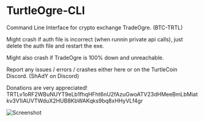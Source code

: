 # TurtleOgre-CLI
Command Line Interface for crypto exchange TradeOgre. (BTC-TRTL)

Might crash if auth file is incorrect (when runnin private api calls), just delete the auth file and restart the exe.

Might also crash if TradeOgre is 100% down and unreachable.

Report any issues / errors / crashes either here or on the TurtleCoin Discord. (ShAdY on Discord)

Donations are very appreciated! TRTLv1oRF2WBuNUYT9eLb1fhqHFht6nU2fAzuGwoATV23dHMeeBmLbMiatkv3V1iAUVTWduX2HUB8KbWAKqks9bq8xHHyVLf4gr

![Screenshot](https://github.com/sslp/TurtleOgre-CLI/blob/master/2018-02-08%2019_55_30-TurtleOgre%20CLI.png)
